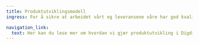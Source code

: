 ```yaml
---
title: Produktutviklingsmodell
ingress: For å sikre at arbeidet vårt og leveransene våre har god kvalitet, jobber teamene etter definerte rammeverk og metodikker.  Teamene jobber systematisk og selvstendig, og leverer med ulik hyppighet. Vi sikrer at vi er forutsigbare og konsekvente ved å ha noen felles rammer for måten vi jobber på.

navigation_link:
  text: Her kan du lese mer om hvordan vi gjør produktutvikling i Digdir
---
```

